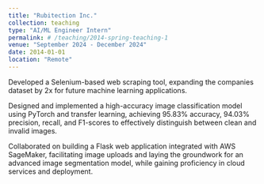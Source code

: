 ```yaml
---
title: "Rubitection Inc."
collection: teaching
type: "AI/ML Engineer Intern"
permalink: # /teaching/2014-spring-teaching-1
venue: "September 2024 - December 2024"
date: 2014-01-01
location: "Remote"
---
```


Developed a Selenium-based web scraping tool, expanding the companies dataset by 2x for future machine learning applications.

Designed and implemented a high-accuracy image classification model using PyTorch and transfer learning, achieving 95.83% accuracy, 94.03% precision, recall, and F1-scores to effectively distinguish between clean and invalid images.

Collaborated on building a Flask web application integrated with AWS SageMaker, facilitating image uploads and laying the groundwork for an advanced image segmentation model, while gaining proficiency in cloud services and deployment.